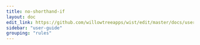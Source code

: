 ```yaml
---
title: no-shorthand-if
layout: doc
edit_link: https://github.com/willowtreeapps/wist/edit/master/docs/user-guide/rules/no-shorthand-if
sidebar: "user-guide"
grouping: "rules"
---
```

